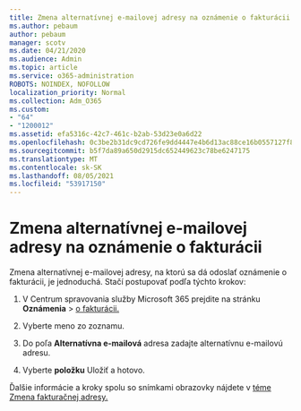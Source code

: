 ```yaml
---
title: Zmena alternatívnej e-mailovej adresy na oznámenie o fakturácii
ms.author: pebaum
author: pebaum
manager: scotv
ms.date: 04/21/2020
ms.audience: Admin
ms.topic: article
ms.service: o365-administration
ROBOTS: NOINDEX, NOFOLLOW
localization_priority: Normal
ms.collection: Adm_O365
ms.custom:
- "64"
- "1200012"
ms.assetid: efa5316c-42c7-461c-b2ab-53d23e0a6d22
ms.openlocfilehash: 0c3be2b31dc9cd726fe9dd4447e4b6d13ac88ce16b0557127f804a86fee3fb10
ms.sourcegitcommit: b5f7da89a650d2915dc652449623c78be6247175
ms.translationtype: MT
ms.contentlocale: sk-SK
ms.lasthandoff: 08/05/2021
ms.locfileid: "53917150"
---
```

# <a name="change-the-alternate-email-address-for-billing-notification"></a>Zmena alternatívnej e-mailovej adresy na oznámenie o fakturácii

Zmena alternatívnej e-mailovej adresy, na ktorú sa dá odoslať oznámenie o fakturácii, je jednoduchá. Stačí postupovať podľa týchto krokov:
  
1. V Centrum spravovania služby Microsoft 365 prejdite na stránku **Oznámenia** \> [o fakturácii.](https://go.microsoft.com/fwlink/p/?linkid=853212)  

2. Vyberte meno zo zoznamu.

3. Do poľa **Alternatívna e-mailová** adresa zadajte alternatívnu e-mailovú adresu.

4. Vyberte **položku** Uložiť a hotovo.

Ďalšie informácie a kroky spolu so snímkami obrazovky nájdete v [téme Zmena fakturačnej adresy.](https://docs.microsoft.com/microsoft-365/commerce/billing-and-payments/change-your-billing-addresses)
  